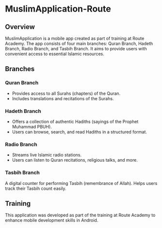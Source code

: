 # MuslimApplication-Route

## Overview
MuslimApplication is a mobile app created as part of training at Route Academy. The app consists of four main branches: Quran Branch, Hadeth Branch, Radio Branch, and Tasbih Branch. It aims to provide users with convenient access to essential Islamic resources.

## Branches
### Quran Branch
- Provides access to all Surahs (chapters) of the Quran.
- Includes translations and recitations of the Surahs.
### Hadeth Branch
- Offers a collection of authentic Hadiths (sayings of the Prophet Muhammad PBUH).
- Users can browse, search, and read Hadiths in a structured format.
### Radio Branch
- Streams live Islamic radio stations.
- Users can listen to Quran recitations, religious talks, and more.
### Tasbih Branch
A digital counter for performing Tasbih (remembrance of Allah).
Helps users track their Tasbih count easily.

## Training
This application was developed as part of the training at Route Academy to enhance mobile development skills in Android.
